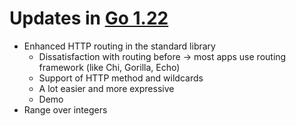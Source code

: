 # Updates in [Go 1.22](https://tip.golang.org/doc/go1.22)
* Enhanced HTTP routing in the standard library
  * Dissatisfaction with routing before -> most apps use routing framework (like Chi, Gorilla, Echo) 
  * Support of HTTP method and wildcards
  * A lot easier and more expressive
  * Demo
* Range over integers
